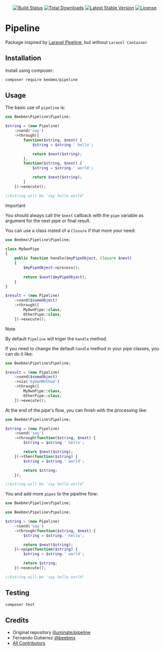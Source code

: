 <p align="center">
<a href="https://github.com/beebmx/pipeline/actions"><img src="https://img.shields.io/github/actions/workflow/status/beebmx/pipeline/tests.yml?branch=main" alt="Build Status"></a>
<a href="https://packagist.org/packages/beebmx/pipeline"><img src="https://img.shields.io/packagist/dt/beebmx/pipeline" alt="Total Downloads"></a>
<a href="https://packagist.org/packages/beebmx/pipeline"><img src="https://img.shields.io/packagist/v/beebmx/pipeline" alt="Latest Stable Version"></a>
<a href="https://packagist.org/packages/beebmx/pipeline"><img src="https://img.shields.io/packagist/l/beebmx/pipeline" alt="License"></a>
</p>

# Pipeline

Package inspired by [Laravel Pipeline](https://github.com/illuminate/pipeline), but without `Laravel Container`

## Installation

Install using composer:

```bash
composer require beebmx/pipeline
```

## Usage

The basic use of `pipeline` is:

```php
use Beebmx\Pipeline\Pipeline;

$string = (new Pipeline)
    ->send('say')
    ->through([
        function($string, $next) {
            $string = $string.' hello';

            return $next($string);
        },
        function($string, $next) {
            $string = $string.' world';

            return $next($string);
        }
    ])->execute();

//$string will be 'say hello world'
```

> [!IMPORTANT]  
> You should always call the `$next` callback with the `pipe` variable as argument 
> for the next pipe or final result. 

You can use a class insted of a `Closure` if that more your need:

```php
use Beebmx\Pipeline\Pipeline;

class MyOwnPipe
{
    public function handle($myPipeObject, Closure $next)
    {
        $myPipeObject->process();
 
        return $next($myPipeObject);
    }
}

$result = (new Pipeline)
    ->send($someObject)
    ->through([
        MyOwnPipe::class,
        OtherPipe::class,
    ])->execute();
```

> [!NOTE]  
> By default `Pipeline` will triger the `handle` method. 

If you need to change the default `handle` method in your pipe classes, you can do it like:

```php
use Beebmx\Pipeline\Pipeline;

$result = (new Pipeline)
    ->send($someObject)
    ->via('myOwnMethod')
    ->through([
        MyOwnPipe::class,
        OtherPipe::class,
    ])->execute();
```

At the end of the pipe's flow, you can finish with the processing like:

```php
use Beebmx\Pipeline\Pipeline;

$string = (new Pipeline)
    ->send('say')
    ->through(function($string, $next) {
        $string = $string.' hello';

        return $next($string);
    })->then(function($string) {
        $string = $string.' world';

        return $string;
    });

//$string will be 'say hello world'
```

You and add more `pipes` to the pipeline flow:


```php
use Beebmx\Pipeline\Pipeline;

use Beebmx\Pipeline\Pipeline;

$string = (new Pipeline)
    ->send('say')
    ->through(function($string, $next) {
        $string = $string.' hello';

        return $next($string);
    })->pipe(function($string) {
        $string = $string.' world';

        return $string;
    })->execute();

//$string will be 'say hello world'
```

## Testing

```bash
composer test
```

## Credits

- Original repository [illuminate/pipeline](https://github.com/illuminate/pipeline)
- Fernando Gutierrez [@beebmx](https://github.com/beebmx)
- [All Contributors](../../contributors)